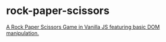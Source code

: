 # rock-paper-scissors
[A Rock Paper Scissors Game in Vanilla JS featuring basic DOM manipulation.](https://akirazian.github.io/rock-paper-scissors/)
